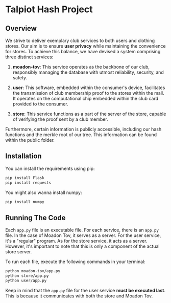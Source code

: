 # Talpiot Hash Project

## Overview
We strive to deliver exemplary club services to both users and clothing stores. Our aim is to ensure **user privacy** while maintaining the convenience for stores. To achieve this balance, we have devised a system comprising three distinct services:

1. **moadon-tov**: This service operates as the backbone of our club, responsibly managing the database with utmost reliability, security, and safety.

2. **user**: This software, embedded within the consumer's device, facilitates the transmission of club membership proof to the stores within the mall. It operates on the computational chip embedded within the club card provided to the consumer.

3. **store**: This service functions as a part of the server of the store, capable of verifying the proof sent by a club member.

Furthermore, certain information is publicly accessible, including our hash functions and the merkle root of our tree. This information can be found within the public folder.



## Installation

You can install the requirements using pip:

```bash
pip install Flask
pip install requests
```

You might also wanna install numpy:
```bash
pip install numpy
```



## Running The Code

Each `app.py` file is an executable file. For each service, there is an `app.py` file. In the case of Moadon Tov, it serves as a server. For the user service, it's a "regular" program. As for the store service, it acts as a server. However, it's important to note that this is only a component of the actual store server.

To run each file, execute the following commands in your terminal:

```bash
python moadon-tov/app.py
python store/app.py
python user/app.py
```

Keep in mind that the `app.py` file for the user service **must be executed last**. This is because it communicates with both the store and Moadon Tov.
